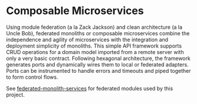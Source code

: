 # Composable Microservices

Using module federation (a la Zack Jackson) and clean architecture (a la Uncle Bob), federated monoliths or composable microservices combine the independence and agility of microservices with the integration and deployment simplicity of monoliths. This simple API framework supports CRUD operations for a domain model imported from a remote server with only a very basic contract. Following hexagonal architecture, the framework generates ports and dynamically wires them to local or federated adapters. Ports can be instrumented to handle errors and timeouts and piped together to form control flows.

See [federated-monolith-services](https://github.com/tysonrm/federated-monolith-services) for federated modules used by this project.
